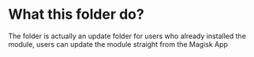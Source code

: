 # What this folder do?
The folder is actually an update folder for users who already installed the module, users can update the module straight from the Magisk App